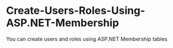 # Create-Users-Roles-Using-ASP.NET-Membership
You can create users and roles using ASP.NET Membership tables
